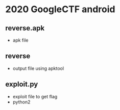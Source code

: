 # 2020 GoogleCTF android
## reverse.apk
- apk file

## reverse 
- output file using apktool

## exploit.py
- exploit file to get flag
- python2 
